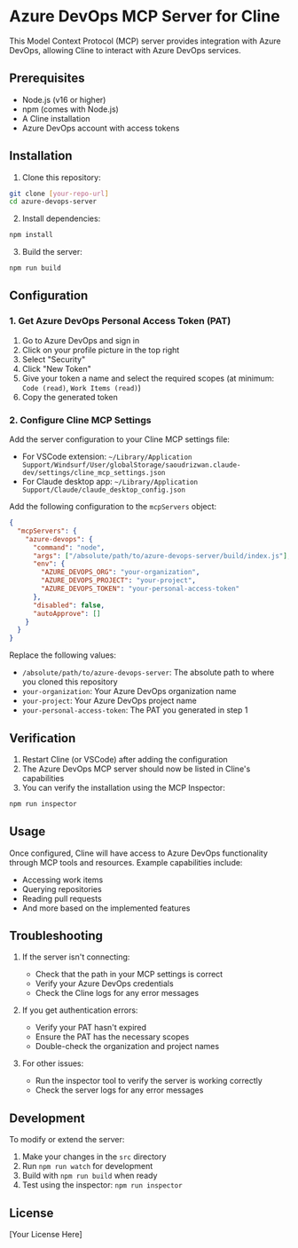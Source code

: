 # Azure DevOps MCP Server for Cline

This Model Context Protocol (MCP) server provides integration with Azure DevOps, allowing Cline to interact with Azure DevOps services.

## Prerequisites

- Node.js (v16 or higher)
- npm (comes with Node.js)
- A Cline installation
- Azure DevOps account with access tokens

## Installation

1. Clone this repository:
```bash
git clone [your-repo-url]
cd azure-devops-server
```

2. Install dependencies:
```bash
npm install
```

3. Build the server:
```bash
npm run build
```

## Configuration

### 1. Get Azure DevOps Personal Access Token (PAT)

1. Go to Azure DevOps and sign in
2. Click on your profile picture in the top right
3. Select "Security"
4. Click "New Token"
5. Give your token a name and select the required scopes (at minimum: `Code (read)`, `Work Items (read)`)
6. Copy the generated token

### 2. Configure Cline MCP Settings

Add the server configuration to your Cline MCP settings file:

- For VSCode extension: `~/Library/Application Support/Windsurf/User/globalStorage/saoudrizwan.claude-dev/settings/cline_mcp_settings.json`
- For Claude desktop app: `~/Library/Application Support/Claude/claude_desktop_config.json`

Add the following configuration to the `mcpServers` object:

```json
{
  "mcpServers": {
    "azure-devops": {
      "command": "node",
      "args": ["/absolute/path/to/azure-devops-server/build/index.js"],
      "env": {
        "AZURE_DEVOPS_ORG": "your-organization",
        "AZURE_DEVOPS_PROJECT": "your-project",
        "AZURE_DEVOPS_TOKEN": "your-personal-access-token"
      },
      "disabled": false,
      "autoApprove": []
    }
  }
}
```

Replace the following values:
- `/absolute/path/to/azure-devops-server`: The absolute path to where you cloned this repository
- `your-organization`: Your Azure DevOps organization name
- `your-project`: Your Azure DevOps project name
- `your-personal-access-token`: The PAT you generated in step 1

## Verification

1. Restart Cline (or VSCode) after adding the configuration
2. The Azure DevOps MCP server should now be listed in Cline's capabilities
3. You can verify the installation using the MCP Inspector:
```bash
npm run inspector
```

## Usage

Once configured, Cline will have access to Azure DevOps functionality through MCP tools and resources. Example capabilities include:

- Accessing work items
- Querying repositories
- Reading pull requests
- And more based on the implemented features

## Troubleshooting

1. If the server isn't connecting:
   - Check that the path in your MCP settings is correct
   - Verify your Azure DevOps credentials
   - Check the Cline logs for any error messages

2. If you get authentication errors:
   - Verify your PAT hasn't expired
   - Ensure the PAT has the necessary scopes
   - Double-check the organization and project names

3. For other issues:
   - Run the inspector tool to verify the server is working correctly
   - Check the server logs for any error messages

## Development

To modify or extend the server:

1. Make your changes in the `src` directory
2. Run `npm run watch` for development
3. Build with `npm run build` when ready
4. Test using the inspector: `npm run inspector`

## License

[Your License Here]
